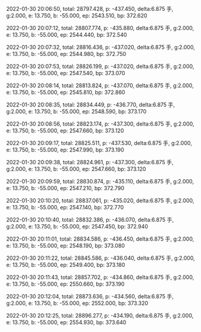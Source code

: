 2022-01-30 20:06:50, total: 28797.428, p: -437.450, delta:6.875 手, g:2.000, e: 13.750, b: -55.000, ep: 2543.510, bp: 372.620

2022-01-30 20:07:12, total: 28807.774, p: -435.880, delta:6.875 手, g:2.000, e: 13.750, b: -55.000, ep: 2544.440, bp: 372.540

2022-01-30 20:07:32, total: 28816.436, p: -437.020, delta:6.875 手, g:2.000, e: 13.750, b: -55.000, ep: 2544.980, bp: 372.750

2022-01-30 20:07:53, total: 28826.199, p: -437.020, delta:6.875 手, g:2.000, e: 13.750, b: -55.000, ep: 2547.540, bp: 373.070

2022-01-30 20:08:14, total: 28813.824, p: -437.070, delta:6.875 手, g:2.000, e: 13.750, b: -55.000, ep: 2545.810, bp: 372.860

2022-01-30 20:08:35, total: 28834.449, p: -436.770, delta:6.875 手, g:2.000, e: 13.750, b: -55.000, ep: 2548.590, bp: 373.170

2022-01-30 20:08:56, total: 28823.174, p: -437.300, delta:6.875 手, g:2.000, e: 13.750, b: -55.000, ep: 2547.660, bp: 373.120

2022-01-30 20:09:17, total: 28825.511, p: -437.530, delta:6.875 手, g:2.000, e: 13.750, b: -55.000, ep: 2547.990, bp: 373.190

2022-01-30 20:09:38, total: 28824.961, p: -437.300, delta:6.875 手, g:2.000, e: 13.750, b: -55.000, ep: 2547.660, bp: 373.120

2022-01-30 20:09:59, total: 28830.874, p: -435.110, delta:6.875 手, g:2.000, e: 13.750, b: -55.000, ep: 2547.210, bp: 372.790

2022-01-30 20:10:20, total: 28837.061, p: -435.020, delta:6.875 手, g:2.000, e: 13.750, b: -55.000, ep: 2547.140, bp: 372.770

2022-01-30 20:10:40, total: 28832.386, p: -436.070, delta:6.875 手, g:2.000, e: 13.750, b: -55.000, ep: 2547.450, bp: 372.940

2022-01-30 20:11:01, total: 28834.586, p: -436.450, delta:6.875 手, g:2.000, e: 13.750, b: -55.000, ep: 2548.190, bp: 373.080

2022-01-30 20:11:22, total: 28845.586, p: -436.040, delta:6.875 手, g:2.000, e: 13.750, b: -55.000, ep: 2549.400, bp: 373.180

2022-01-30 20:11:43, total: 28857.702, p: -434.860, delta:6.875 手, g:2.000, e: 13.750, b: -55.000, ep: 2550.660, bp: 373.190

2022-01-30 20:12:04, total: 28873.636, p: -434.560, delta:6.875 手, g:2.000, e: 13.750, b: -55.000, ep: 2552.000, bp: 373.320

2022-01-30 20:12:25, total: 28896.277, p: -434.190, delta:6.875 手, g:2.000, e: 13.750, b: -55.000, ep: 2554.930, bp: 373.640